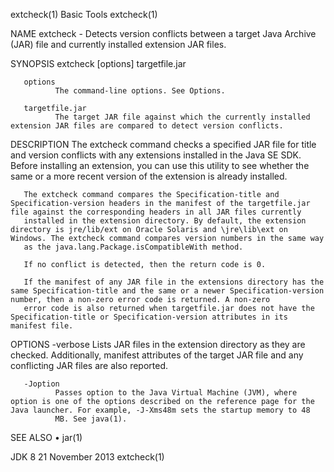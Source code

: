 extcheck(1)                                                                                      Basic Tools                                                                                      extcheck(1)

NAME
       extcheck - Detects version conflicts between a target Java Archive (JAR) file and currently installed extension JAR files.

SYNOPSIS
       extcheck [options] targetfile.jar

       options
              The command-line options. See Options.

       targetfile.jar
              The target JAR file against which the currently installed extension JAR files are compared to detect version conflicts.

DESCRIPTION
       The extcheck command checks a specified JAR file for title and version conflicts with any extensions installed in the Java SE SDK. Before installing an extension, you can use this utility to see
       whether the same or a more recent version of the extension is already installed.

       The extcheck command compares the Specification-title and Specification-version headers in the manifest of the targetfile.jar file against the corresponding headers in all JAR files currently
       installed in the extension directory. By default, the extension directory is jre/lib/ext on Oracle Solaris and \jre\lib\ext on Windows. The extcheck command compares version numbers in the same way
       as the java.lang.Package.isCompatibleWith method.

       If no conflict is detected, then the return code is 0.

       If the manifest of any JAR file in the extensions directory has the same Specification-title and the same or a newer Specification-version number, then a non-zero error code is returned. A non-zero
       error code is also returned when targetfile.jar does not have the Specification-title or Specification-version attributes in its manifest file.

OPTIONS
       -verbose
              Lists JAR files in the extension directory as they are checked. Additionally, manifest attributes of the target JAR file and any conflicting JAR files are also reported.

       -Joption
              Passes option to the Java Virtual Machine (JVM), where option is one of the options described on the reference page for the Java launcher. For example, -J-Xms48m sets the startup memory to 48
              MB. See java(1).

SEE ALSO
       • jar(1)

JDK 8                                                                                          21 November 2013                                                                                   extcheck(1)
